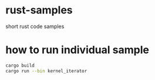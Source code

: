 # rust-samples
short rust code samples

# how to run individual sample

```sh
cargo build
cargo run --bin kernel_iterator
```

